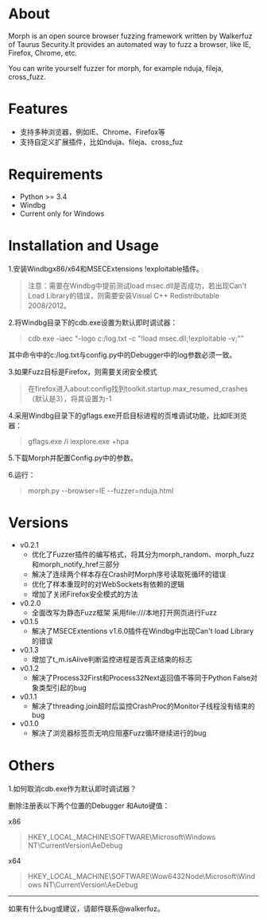 # About

Morph is an open source browser fuzzing framework written by Walkerfuz of Taurus Security.It provides an automated way to fuzz a browser, like IE, Firefox, Chrome, etc.

You can write yourself fuzzer for morph, for example nduja, fileja, cross_fuzz.

# Features

* 支持多种浏览器，例如IE、Chrome、Firefox等
* 支持自定义扩展插件，比如nduja、fileja、cross_fuz

# Requirements

* Python >= 3.4
* Windbg
* Current only for Windows

# Installation and Usage

1.安装Windbgx86/x64和MSECExtensions !exploitable插件。

> 注意：需要在Windbg中提前测试load msec.dll是否成功，若出现Can't Load Library的错误，则需要安装Visual C++ Redistributable 2008/2012。


2.将Windbg目录下的cdb.exe设置为默认即时调试器：

> cdb.exe -iaec "-logo c:/log.txt -c \"!load msec.dll;!exploitable -v;\""

其中命令中的c:/log.txt与config.py中的Debugger中的log参数必须一致。

3.如果Fuzz目标是Firefox，则需要关闭安全模式
> 在firefox进入about:config找到toolkit.startup.max_resumed_crashes（默认是3），将其设置为-1

4.采用Windbg目录下的gflags.exe开启目标进程的页堆调试功能，比如IE浏览器：

> gflags.exe /i iexplore.exe +hpa

5.下载Morph并配置Config.py中的参数。

6.运行：
> morph.py --browser=IE --fuzzer=nduja.html

# Versions

* v0.2.1
	* 优化了Fuzzer插件的编写格式，将其分为morph_random、morph_fuzz和morph_notify_href三部分
	* 解决了连续两个样本存在Crash时Morph序号读取死循环的错误
    * 优化了样本重现时的对WebSockets有依赖的逻辑
	* 增加了关闭Firefox安全模式的方法
* v0.2.0
	* 全面改写为静态Fuzz框架 采用file:///本地打开网页进行Fuzz
* v0.1.5
	* 解决了MSECExtentions v1.6.0插件在Windbg中出现Can't load Library的错误
* v0.1.3
	* 增加了t_m.isAlive判断监控进程是否真正结束的标志
* v0.1.2
	* 解决了Process32First和Process32Next返回值不等同于Python False对象类型引起的bug
* v0.1.1
	* 解决了threading.join超时后监控CrashProc的Monitor子线程没有结束的bug
* v0.1.0
	* 解决了浏览器标签页无响应阻塞Fuzz循环继续进行的bug

# Others

1.如何取消cdb.exe作为默认即时调试器？

删除注册表以下两个位置的Debugger 和Auto键值：

x86
> HKEY_LOCAL_MACHINE\SOFTWARE\Microsoft\Windows NT\CurrentVersion\AeDebug

x64
> HKEY_LOCAL_MACHINE\SOFTWARE\Wow6432Node\Microsoft\Windows NT\CurrentVersion\AeDebug

------

如果有什么bug或建议，请邮件联系@walkerfuz。
